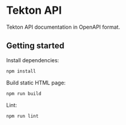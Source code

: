 # Tekton API

Tekton API documentation in OpenAPI format.


## Getting started

Install dependencies:

```sh
npm install
```

Build static HTML page:

```sh
npm run build
```

Lint:

```sh
npm run lint
```
